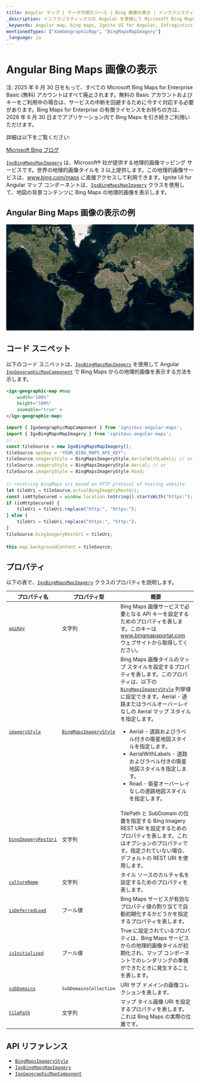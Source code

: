 ```yaml
---
title: Angular マップ | データ可視化ツール | Bing 画像の表示 | インフラジスティックス
_description: インフラジスティックスの Angular を使用して Microsoft Bing Maps からの画像を表示します。Ignite UI for Angular マップ チュートリアルを是非お試しください!
_keywords: Angular map, bing maps, Ignite UI for Angular, Infragistics, imagery tile source, map background, Angular マップ, bing マップ, インフラジスティックス, 画像タイル ソース, マップ背景
mentionedTypes: ["XamGeographicMap", "BingMapsMapImagery"]
_language: ja
---
```


# Angular Bing Maps 画像の表示

注: 2025 年 6 月 30 日をもって、すべての Microsoft Bing Maps for Enterprise Basic (無料) アカウントはすべて廃止されます。無料の Basic アカウントおよびキーをご利用中の場合は、サービスの中断を回避するために今すぐ対応する必要があります。Bing Maps for Enterprise の有償ライセンスをお持ちの方は、2028 年 6 月 30 日までアプリケーション内で Bing Maps を引き続きご利用いただけます。

詳細は以下をご覧ください:

[Microsoft Bing ブログ](https://blogs.bing.com/maps/2025-06/Bing-Maps-for-Enterprise-Basic-Account-shutdown-June-30,2025)

[`IgxBingMapsMapImagery`]({environment:dvApiBaseUrl}/products/ignite-ui-angular/api/docs/typescript/latest/classes/igniteui_angular_maps.igxbingmapsmapimagery.html) は、Microsoft® 社が提供する地理的画像マッピング サービスです。世界の地理的画像タイルを 3 以上提供します。この地理的画像サービスは、<a href="http://www.bing.com/maps" target="_blank">www.bing.com/maps</a> に直接アクセスして利用できます。Ignite UI for Angular マップ コンポーネントは、[`IgxBingMapsMapImagery`]({environment:dvApiBaseUrl}/products/ignite-ui-angular/api/docs/typescript/latest/classes/igniteui_angular_maps.igxbingmapsmapimagery.html) クラスを使用して、地図の背景コンテンツに Bing Maps の地理的画像を表示します。

## Angular Bing Maps 画像の表示の例

<!-- `sample="/maps/geo-map/display-bing-imagery", height="500", alt="Angular Bing Maps 画像の表示の例"` -->

<img src="../images/general/BingMapsImagery.png" />

<div class="divider--half"></div>

## コード スニペット

以下のコード スニペットは、[`IgxBingMapsMapImagery`]({environment:dvApiBaseUrl}/products/ignite-ui-angular/api/docs/typescript/latest/classes/igniteui_angular_maps.igxbingmapsmapimagery.html) を使用して Angular [`IgxGeographicMapComponent`]({environment:dvApiBaseUrl}/products/ignite-ui-angular/api/docs/typescript/latest/classes/igniteui_angular_maps.igxgeographicmapcomponent.html) で Bing Maps からの地理的画像を表示する方法を示します。

```html
<igx-geographic-map #map
    width="100%"
    height="100%"
    zoomable="true" >
</igx-geographic-map>
```

```ts
import { IgxGeographicMapComponent } from 'igniteui-angular-maps';
import { IgxBingMapsMapImagery } from 'igniteui-angular-maps';
// ...
const tileSource = new IgxBingMapsMapImagery();
tileSource.apiKey = "YOUR_BING_MAPS_API_KEY";
tileSource.imageryStyle = BingMapsImageryStyle.AerialWithLabels; // or
tileSource.imageryStyle = BingMapsImageryStyle.Aerial; // or
tileSource.imageryStyle = BingMapsImageryStyle.Road;

// resolving BingMaps uri based on HTTP protocol of hosting website
let tileUri = tileSource.actualBingImageryRestUri;
const isHttpSecured = window.location.toString().startsWith("https:");
if (isHttpSecured) {
    tileUri = tileUri.replace("http:", "https:");
} else {
    tileUri = tileUri.replace("https:", "http:");
}
tileSource.bingImageryRestUri = tileUri;

this.map.backgroundContent = tileSource;
```

## プロパティ

以下の表で、[`IgxBingMapsMapImagery`]({environment:dvApiBaseUrl}/products/ignite-ui-angular/api/docs/typescript/latest/classes/igniteui_angular_maps.igxbingmapsmapimagery.html) クラスのプロパティを説明します。

| プロパティ名  | プロパティ型   | 概要   |
|----------------|-----------------|---------------|
|[`apiKey`]({environment:dvApiBaseUrl}/products/ignite-ui-angular/api/docs/typescript/latest/classes/igniteui_angular_maps.igxbingmapsmapimagery.html#apiKey)|文字列|Bing Maps 画像サービスで必要となる API キーを設定するためのプロパティを表します。このキーは <a href="http://www.bingmapsportal.coms" target="_blank">www.bingmapsportal.com</a> ウェブサイトから取得してください。|
|[`imageryStyle`]({environment:dvApiBaseUrl}/products/ignite-ui-angular/api/docs/typescript/latest/classes/igniteui_angular_maps.igxbingmapsmapimagery.html#imageryStyle)|[`BingMapsImageryStyle`]({environment:dvApiBaseUrl}/products/ignite-ui-angular/api/docs/typescript/latest/enums/igniteui_angular_maps.bingmapsimagerystyle.html)|Bing Maps 画像タイルのマップ スタイルを設定するプロパティを表します。このプロパティは、以下の [`BingMapsImageryStyle`]({environment:dvApiBaseUrl}/products/ignite-ui-angular/api/docs/typescript/latest/enums/igniteui_angular_maps.bingmapsimagerystyle.html) 列挙値に設定できます。Aerial - 道路またはラベルオーバーレイなしの Aerial マップ スタイルを指定します。<ul><li> Aerial - 道路およびラベル付きの衛星地図スタイルを指定します。</li> <li> AerialWithLabels - 道路およびラベル付きの衛星地図スタイルを指定します。</li><li> Road - 衛星オーバーレイなしの道路地図スタイルを指定します。</li></ul>|
|[`bingImageryRestUri`]({environment:dvApiBaseUrl}/products/ignite-ui-angular/api/docs/typescript/latest/classes/igniteui_angular_maps.igxbingmapsmapimagery.html#bingImageryRestUri)|文字列|TilePath と SubDomain の位置を指定する Bing Imagery REST URI を設定するためのプロパティを表します。これはオプションのプロパティです。指定されていない場合、デフォルトの REST URI を使用します。|
|[`cultureName`]({environment:dvApiBaseUrl}/products/ignite-ui-angular/api/docs/typescript/latest/classes/igniteui_angular_maps.igxbingmapsmapimagery.html#cultureName)|文字列|タイル ソースのカルチャ名を設定するためのプロパティを表します。|
|[`isDeferredLoad`]({environment:dvApiBaseUrl}/products/ignite-ui-angular/api/docs/typescript/latest/classes/igniteui_angular_maps.igxbingmapsmapimagery.html#isDeferredLoad)|ブール値|Bing Maps サービスが有効なプロパティ値の割り当てで自動初期化するかどうかを指定するプロパティを表します。|
|[`isInitialized`]({environment:dvApiBaseUrl}/products/ignite-ui-angular/api/docs/typescript/latest/classes/igniteui_angular_maps.igxbingmapsmapimagery.html#isInitialized)|ブール値|True に設定されているプロパティは、Bing Maps サービスからの地理的画像タイルが初期化され、マップ コンポーネントでのレンダリングの準備ができたときに発生することを表します。|
|[`subDomains`]({environment:dvApiBaseUrl}/products/ignite-ui-angular/api/docs/typescript/latest/classes/igniteui_angular_maps.igxbingmapsmapimagery.html#subDomains)|`SubDomainsCollection`|URI サブ ドメインの画像コレクションを表します。|
|[`tilePath`]({environment:dvApiBaseUrl}/products/ignite-ui-angular/api/docs/typescript/latest/classes/igniteui_angular_maps.igxbingmapsmapimagery.html#tilePath)|文字列|マップ タイル画像 URI を設定するプロパティを表します。これは Bing Maps の実際の位置です。|

## API リファレンス

*   [`BingMapsImageryStyle`]({environment:dvApiBaseUrl}/products/ignite-ui-angular/api/docs/typescript/latest/enums/igniteui_angular_maps.bingmapsimagerystyle.html)
*   [`IgxBingMapsMapImagery`]({environment:dvApiBaseUrl}/products/ignite-ui-angular/api/docs/typescript/latest/classes/igniteui_angular_maps.igxbingmapsmapimagery.html)
*   [`IgxGeographicMapComponent`]({environment:dvApiBaseUrl}/products/ignite-ui-angular/api/docs/typescript/latest/classes/igniteui_angular_maps.igxgeographicmapcomponent.html)
